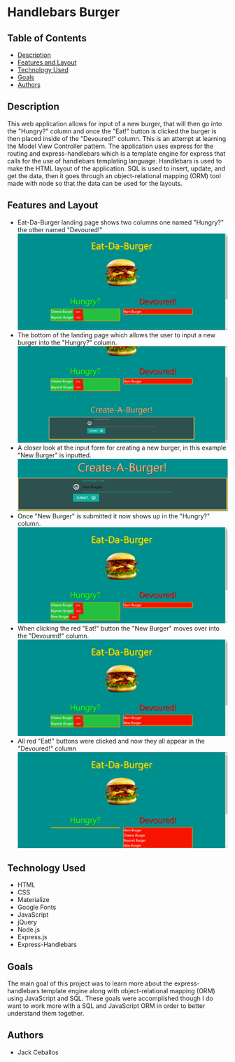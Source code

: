 # Handlebars Burger

## Table of Contents
- [Description](#description)
- [Features and Layout](#features-and-layout)
- [Technology Used](#technology-used)
- [Goals](#goals)
- [Authors](#authors)

## Description
This web application allows for input of a new burger, that will then go into the "Hungry?" column and once the "Eat!" button is clicked the burger is then placed inside of the "Devoured!" column. This is an attempt at learning the Model View Controller pattern. The application uses express for the routing and express-handlebars which is a template engine for express that calls for the use of handlebars templating language. Handlebars is used to make the HTML layout of the application. SQL is used to insert, update, and get the data, then it goes through an object-relational mapping (ORM) tool made with node so that the data can be used for the layouts.

## Features and Layout
- Eat-Da-Burger landing page shows two columns one named "Hungry?" the other named "Devoured!"
![Landing Page](public/assets/images/landing00.png)
- The bottom of the landing page which allows the user to input a new burger into the "Hungry?" column.
![End of the Landing Page](public/assets/images/landing01.png)
- A closer look at the input form for creating a new burger, in this example "New Burger" is inputted.
![Input Form](public/assets/images/input.png)
- Once "New Burger" is submitted it now shows up in the "Hungry?" column.
!["New Burger" is in the "Hungry?" column](public/assets/images/landing02.png)
- When clicking the red "Eat!" button the "New Burger" moves over into the "Devoured!" column.
!["New Burger" is in the "Devoured!" column](public/assets/images/click00.png)
- All red "Eat!" buttons were clicked and now they all appear in the "Devoured!" column
![All burgers in the "Devoured!" column](public/assets/images/click01.png)
## Technology Used
- HTML
- CSS
- Materialize
- Google Fonts
- JavaScript
- jQuery
- Node.js
- Express.js
- Express-Handlebars

## Goals
The main goal of this project was to learn more about the express-handlebars template engine along with object-relational mapping (ORM) using JavaScript and SQL. These goals were accomplished though I do want to work more with a SQL and JavaScript ORM in order to better understand them together.

## Authors
- Jack Ceballos

